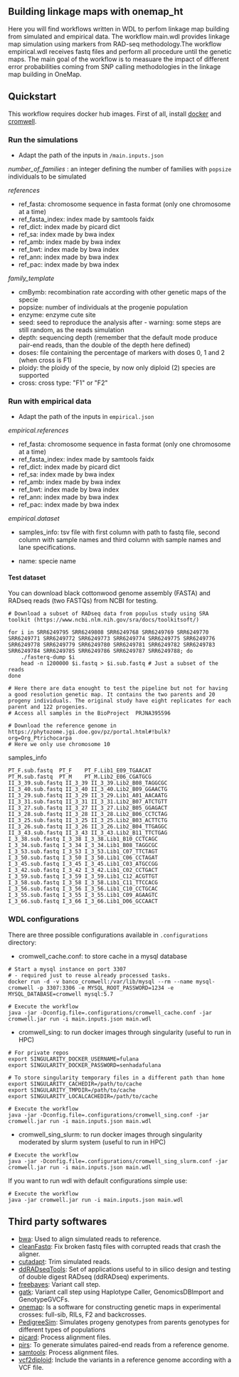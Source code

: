 ## Building linkage maps with onemap_ht

Here you will find workflows written in WDL to perfom linkage map building from simulated and empirical data. The workflow main.wdl provides linkage map simulation using markers from RAD-seq methodology.The workflow empirical.wdl receives fastq files and perform all procedure until the genetic maps. The main goal of the workflow is to measuare the impact of different error probabilities coming from SNP calling methodologies in the linkage map building in OneMap.

## Quickstart

This workflow requires docker hub images. First of all, install [docker](https://docs.docker.com/install/) and [cromwell](https://cromwell.readthedocs.io/en/stable/tutorials/FiveMinuteIntro/).

### Run the simulations

* Adapt the path of the inputs in `/main.inputs.json`

*number_of_families* : an integer defining the number of families with `popsize` individuals to be simulated

*references*
- ref_fasta: chromosome sequence in fasta format (only one chromosome at a time)
- ref_fasta_index: index made by samtools faidx
- ref_dict: index made by picard dict
- ref_sa: index made by bwa index
- ref_amb: index made by bwa index
- ref_bwt: index made by bwa index
- ref_ann: index made by bwa index
- ref_pac: index made by bwa index

*family_template*
- cmBymb: recombination rate according with other genetic maps of the specie
- popsize: number of individuals at the progenie population
- enzyme: enzyme cute site
- seed: seed to reproduce the analysis after - warning: some steps are still random, as the reads simulation
- depth: sequencing depth (remember that the default mode produce pair-end reads, than the double of the depth here defined) 
- doses: file containing the percentage of markers with doses 0, 1 and 2 (when cross is F1)
- ploidy: the ploidy of the specie, by now only diploid (2) species are supported
- cross: cross type: "F1" or "F2"


### Run with empirical data

* Adapt the path of the inputs in `empirical.json`

*empirical.references*
- ref_fasta: chromosome sequence in fasta format (only one chromosome at a time) 
- ref_fasta_index: index made by samtools faidx
- ref_dict: index made by picard dict
- ref_sa: index made by bwa index
- ref_amb: index made by bwa index
- ref_bwt: index made by bwa index
- ref_ann: index made by bwa index
- ref_pac: index made by bwa index

*empirical.dataset*
- samples_info: tsv file with first column with path to fastq file, second column with sample names and third column with sample names and lane specifications.

- name: specie name

#### Test dataset

You can download black cottonwood genome assembly (FASTA) and RADseq reads (two FASTQs) from NCBI for testing.

```
# Download a subset of RADseq data from populus study using SRA toolkit (https://www.ncbi.nlm.nih.gov/sra/docs/toolkitsoft/)

for i in SRR6249795 SRR6249808 SRR6249768 SRR6249769 SRR6249770 SRR6249771 SRR6249772 SRR6249773 SRR6249774 SRR6249775 SRR6249776 SRR6249778 SRR6249779 SRR6249780 SRR6249781 SRR6249782 SRR6249783 SRR6249784 SRR6249785 SRR6249786 SRR6249787 SRR6249788; do
    ./fasterq-dump $i
    head -n 1200000 $i.fastq > $i.sub.fastq # Just a subset of the reads
done

# Here there are data enought to test the pipeline but not for having a good resolution genetic map. It contains the two parents and 20 progeny individuals. The original study have eight replicates for each parent and 122 progenies.
# Access all samples in the BioProject	PRJNA395596

# Download the reference genome in https://phytozome.jgi.doe.gov/pz/portal.html#!bulk?org=Org_Ptrichocarpa
# Here we only use chromosome 10
```

samples_info

```
PT_F.sub.fastq	PT_F	PT_F.Lib1_E09_TGAACAT
PT_M.sub.fastq	PT_M	PT_M.Lib2_E06_CGATGCG 
II_3_39.sub.fastq II_3_39 II_3_39.Lib2_B08_TAGGCGC
II_3_40.sub.fastq II_3_40 II_3_40.Lib2_B09_GGAACTG
II_3_29.sub.fastq II_3_29 II_3_29.Lib1_A01_AACAATG
II_3_31.sub.fastq II_3_31 II_3_31.Lib2_B07_ATCTGTT
II_3_27.sub.fastq II_3_27 II_3_27.Lib2_B05_GGAGACT
II_3_28.sub.fastq II_3_28 II_3_28.Lib2_B06_CCTCTAG
II_3_25.sub.fastq II_3_25 II_3_25.Lib2_B03_ACTTCTG
II_3_26.sub.fastq II_3_26 II_3_26.Lib2_B04_TTGAGGC
II_3_43.sub.fastq II_3_43 II_3_43.Lib2_B11_TTCTGAG
I_3_38.sub.fastq I_3_38 I_3_38.Lib1_B10_CCTCAGC
I_3_34.sub.fastq I_3_34 I_3_34.Lib1_B08_TAGGCGC
I_3_53.sub.fastq I_3_53 I_3_53.Lib1_C07_TTCTAGT
I_3_50.sub.fastq I_3_50 I_3_50.Lib1_C06_CCTAGAT
I_3_45.sub.fastq I_3_45 I_3_45.Lib1_C03_ATGCCGG
I_3_42.sub.fastq I_3_42 I_3_42.Lib1_C02_CCTGACT
I_3_59.sub.fastq I_3_59 I_3_59.Lib1_C12_ACGTTGT
I_3_58.sub.fastq I_3_58 I_3_58.Lib1_C11_TTCCACG
I_3_56.sub.fastq I_3_56 I_3_56.Lib1_C10_CCTGCAC
I_3_55.sub.fastq I_3_55 I_3_55.Lib1_C09_AGAAGTC
I_3_66.sub.fastq I_3_66 I_3_66.Lib1_D06_GCCAACT
```


### WDL configurations

There are three possible configurations available in `.configurations` directory:

* cromwell_cache.conf: to store cache in a mysql database

```
# Start a mysql instance on port 3307
# - required just to reuse already processed tasks.
docker run -d -v banco_cromwell:/var/lib/mysql --rm --name mysql-cromwell -p 3307:3306 -e MYSQL_ROOT_PASSWORD=1234 -e MYSQL_DATABASE=cromwell mysql:5.7

# Execute the workflow
java -jar -Dconfig.file=.configurations/cromwell_cache.conf -jar cromwell.jar run -i main.inputs.json main.wdl

```

* cromwell_sing: to run docker images through singularity (useful to run in HPC)

```
# For private repos
export SINGULARITY_DOCKER_USERNAME=fulana
export SINGULARITY_DOCKER_PASSWORD=senhadafulana

# To store singularity temporary files in a different path than home
export SINGULARITY_CACHEDIR=/path/to/cache
export SINGULARITY_TMPDIR=/path/to/cache
export SINGULARITY_LOCALCACHEDIR=/path/to/cache

# Execute the workflow
java -jar -Dconfig.file=.configurations/cromwell_sing.conf -jar cromwell.jar run -i main.inputs.json main.wdl

```

* cromwell_sing_slurm: to run docker images through singularity moderated by slurm system (useful to run in HPC)

```
# Execute the workflow
java -jar -Dconfig.file=.configurations/cromwell_sing_slurm.conf -jar cromwell.jar run -i main.inputs.json main.wdl

```

If you want to run wdl with default configurations simple use:

```
# Execute the workflow
java -jar cromwell.jar run -i main.inputs.json main.wdl
```

## Third party softwares

- [bwa](https://github.com/lh3/bwa): Used to align simulated reads to reference.
- [cleanFastq](https://github.com/davidvi/cleanFastq): Fix broken fastq files with corrupted reads that crash the aligner.
- [cutadapt](https://github.com/marcelm/cutadapt): Trim simulated reads.
- [ddRADseqTools](https://github.com/GGFHF/ddRADseqTools): Set of applications useful to in silico design and testing of double digest RADseq (ddRADseq) experiments.
- [freebayes](https://github.com/ekg/freebayes): Variant call step.
- [gatk](https://github.com/broadinstitute/gatk): Variant call step using Haplotype Caller, GenomicsDBImport and GenotypeGVCFs.
- [onemap](https://github.com/augusto-garcia/onemap): Is a software for constructing genetic maps in experimental crosses: full-sib, RILs, F2 and backcrosses.
- [PedigreeSim](https://github.com/PBR/pedigreeSim?files=1): Simulates progeny genotypes from parents genotypes for different types of populations
- [picard](https://github.com/broadinstitute/picard): Process alignment files.
- [pirs](https://github.com/galaxy001/pirs): To generate simulates paired-end reads from a reference genome.
- [samtools](https://github.com/samtools/samtools): Process alignment files.
- [vcf2diploid](https://github.com/abyzovlab/vcf2diploid): Include the variants in a reference genome according with a VCF file.
